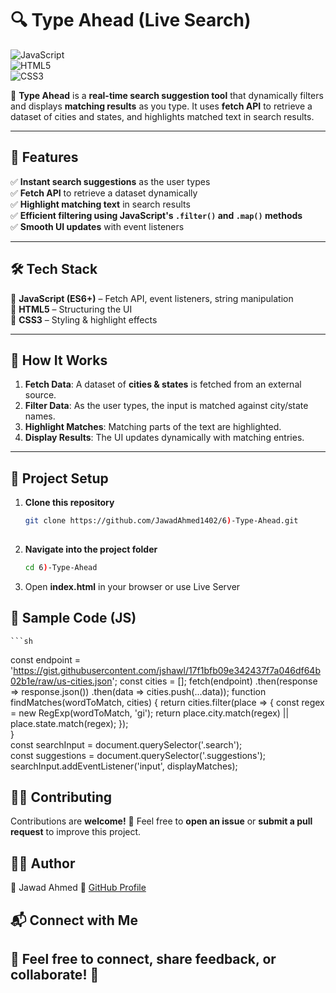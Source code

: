 # 🔍 Type Ahead (Live Search)  

![JavaScript](https://img.shields.io/badge/JavaScript-ES6+-yellow?style=for-the-badge&logo=javascript)  
![HTML5](https://img.shields.io/badge/HTML5-orange?style=for-the-badge&logo=html5)  
![CSS3](https://img.shields.io/badge/CSS3-blue?style=for-the-badge&logo=css3)  

🔎 **Type Ahead** is a **real-time search suggestion tool** that dynamically filters and displays **matching results** as you type. It uses **fetch API** to retrieve a dataset of cities and states, and highlights matched text in search results.  

---

## 📌 Features  
✅ **Instant search suggestions** as the user types  
✅ **Fetch API** to retrieve a dataset dynamically  
✅ **Highlight matching text** in search results  
✅ **Efficient filtering using JavaScript's `.filter()` and `.map()` methods**  
✅ **Smooth UI updates** with event listeners  

---

## 🛠️ Tech Stack  

🔹 **JavaScript (ES6+)** – Fetch API, event listeners, string manipulation  
🔹 **HTML5** – Structuring the UI  
🔹 **CSS3** – Styling & highlight effects  

---

## 🎯 How It Works  
1. **Fetch Data**: A dataset of **cities & states** is fetched from an external source.  
2. **Filter Data**: As the user types, the input is matched against city/state names.  
3. **Highlight Matches**: Matching parts of the text are highlighted.  
4. **Display Results**: The UI updates dynamically with matching entries.  

---

## 📂 Project Setup  

1. **Clone this repository**  
   ```sh
   git clone https://github.com/JawadAhmed1402/6)-Type-Ahead.git
      
2. **Navigate into the project folder**      
   ```sh
   cd 6)-Type-Ahead      
   
3. Open **index.html** in your browser or use Live Server       

## 📝 Sample Code (JS) 

    ```sh
   const endpoint = 'https://gist.githubusercontent.com/jshawl/17f1bfb09e342437f7a046df64b02b1e/raw/us-cities.json';
   const cities = [];
   fetch(endpoint)
     .then(response => response.json())
     .then(data => cities.push(...data));
   function findMatches(wordToMatch, cities) {
     return cities.filter(place => {
       const regex = new RegExp(wordToMatch, 'gi'); 
       return place.city.match(regex) || place.state.match(regex);
      });        
   }     
   const searchInput = document.querySelector('.search');       
   const suggestions = document.querySelector('.suggestions');       
   searchInput.addEventListener('input', displayMatches);

## 👨‍💻 Contributing

Contributions are **welcome!** 🚀
Feel free to **open an issue** or **submit a pull request** to improve this project.

## 🧑‍💻 Author

👤 Jawad Ahmed
🔗 [GitHub Profile](https://github.com/JawadAhmed1402/)

## 📬 Connect with Me


## 💬 Feel free to connect, share feedback, or collaborate! 🚀
